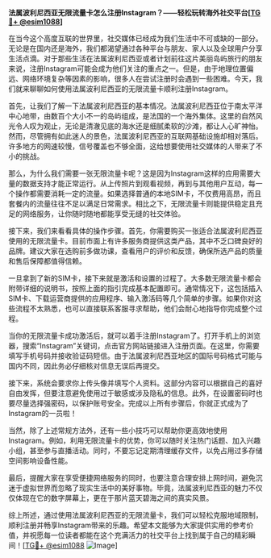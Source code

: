 **法属波利尼西亚无限流量卡怎么注册Instagram？——轻松玩转海外社交平台[[TG💪+ @esim1088](https://t.me/s/esim1088)]**

在当今这个高度互联的世界里，社交媒体已经成为我们生活中不可或缺的一部分。无论是在国内还是海外，我们都渴望通过各种平台与朋友、家人以及全球用户分享生活点滴。对于那些生活在法属波利尼西亚或者计划前往这片美丽岛屿旅行的朋友来说，注册Instagram可能会成为他们关注的重点之一。但是，由于地理位置偏远、网络环境复杂等因素的影响，很多人在尝试注册时会遇到一些困难。今天，我们就来聊聊如何使用法属波利尼西亚的无限流量卡顺利注册Instagram。

首先，让我们了解一下法属波利尼西亚的基本情况。法属波利尼西亚位于南太平洋中心地带，由数百个大小不一的岛屿组成，是法国的一个海外集体。这里的自然风光令人叹为观止，无论是清澈见底的海水还是细腻柔软的沙滩，都让人心旷神怡。然而，尽管拥有如此迷人的景色，法属波利尼西亚的互联网基础设施却相对落后。许多地方的网速较慢，信号覆盖也不够全面，这给想要使用社交媒体的人带来了不小的挑战。

那么，为什么我们需要一张无限流量卡呢？这是因为Instagram这样的应用需要大量的数据支持才能正常运行。从上传照片到观看视频，再到与其他用户互动，每一个操作都需要消耗一定的流量。如果选择普通的本地SIM卡，不仅费用高昂，而且套餐内的流量往往不足以满足日常需求。相比之下，无限流量卡则能提供稳定且充足的网络服务，让你随时随地都能享受无缝的社交体验。

接下来，我们来看看具体的操作步骤。首先，你需要购买一张适合法属波利尼西亚使用的无限流量卡。目前市面上有许多服务商提供这类产品，其中不乏口碑良好的品牌。建议大家在选购前多做功课，查看用户的评价和反馈，确保所选产品的质量和售后保障都值得信赖。

一旦拿到了新的SIM卡，接下来就是激活和设置的过程了。大多数无限流量卡都会附带详细的说明书，按照上面的指引完成基本配置即可。通常情况下，这包括插入SIM卡、下载运营商提供的应用程序、输入激活码等几个简单的步骤。如果你对这些流程不太熟悉，也可以直接联系客服寻求帮助，他们会耐心地指导你完成整个过程。

当你的无限流量卡成功激活后，就可以着手注册Instagram了。打开手机上的浏览器，搜索“Instagram”关键词，点击官方网站链接进入注册页面。在这里，你需要填写手机号码并接收验证码短信。由于法属波利尼西亚地区的国际号码格式可能与国内不同，因此务必仔细核对信息无误后再提交。

接下来，系统会要求你上传头像并填写个人资料。这部分内容可以根据自己的喜好自由发挥，但要注意避免使用过于敏感或涉及隐私的信息。此外，在设置密码时也要尽量选择强密码，以保护账号安全。完成以上所有步骤后，你就正式成为了Instagram的一员啦！

当然，除了上述常规方法外，还有一些小技巧可以帮助你更高效地使用Instagram。例如，利用无限流量卡的优势，你可以随时关注热门话题、加入兴趣小组，甚至参与直播活动。同时，不要忘记定期清理缓存文件，以免占用过多存储空间影响设备性能。

最后，提醒大家在享受便捷网络服务的同时，也要注意合理安排上网时间，避免沉迷于虚拟世界而忽略了现实生活中的美好事物。毕竟，法属波利尼西亚的魅力不仅仅体现在它的数字屏幕上，更在于那片蓝天碧海之间的真实风景。

综上所述，通过使用法属波利尼西亚的无限流量卡，我们可以轻松克服地域限制，顺利注册并畅享Instagram带来的乐趣。希望本文能够为大家提供实用的参考价值，并祝愿每一位读者都能在这个充满活力的社交平台上找到属于自己的精彩瞬间！[[TG💪+ @esim1088](https://t.me/s/esim1088) ![Image](https://i.postimg.cc/4NQfJmqS/Snipaste-2025-05-13-00-14-12.png)]